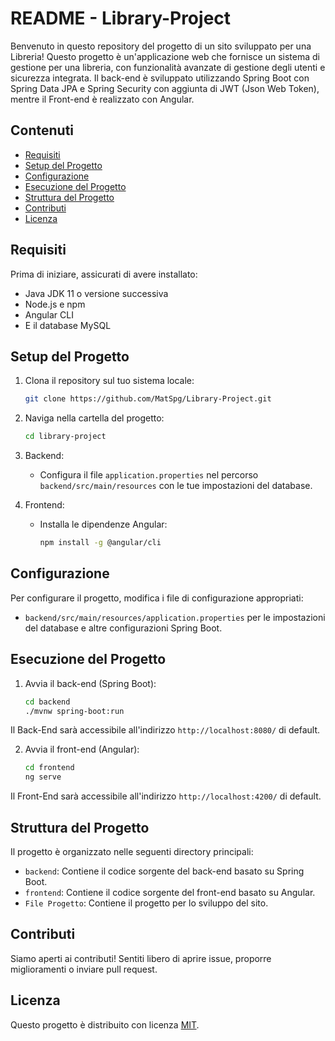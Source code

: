 # README - Library-Project

Benvenuto in questo repository del progetto di un sito sviluppato per una Libreria! Questo progetto è un'applicazione web che fornisce un sistema di gestione per una libreria, con funzionalità avanzate di gestione degli utenti e sicurezza integrata. Il back-end è sviluppato utilizzando Spring Boot con Spring Data JPA e Spring Security con aggiunta di JWT (Json Web Token), mentre il Front-end è realizzato con Angular.

## Contenuti

- [Requisiti](#requisiti)
- [Setup del Progetto](#setup-del-progetto)
- [Configurazione](#configurazione)
- [Esecuzione del Progetto](#esecuzione-del-progetto)
- [Struttura del Progetto](#struttura-del-progetto)
- [Contributi](#contributi)
- [Licenza](#licenza)

## Requisiti

Prima di iniziare, assicurati di avere installato:

- Java JDK 11 o versione successiva
- Node.js e npm
- Angular CLI
- E il database MySQL

## Setup del Progetto

1. Clona il repository sul tuo sistema locale:

   ```bash
   git clone https://github.com/MatSpg/Library-Project.git
   ```

2. Naviga nella cartella del progetto:

   ```bash
   cd library-project
   ```

3. Backend:
   - Configura il file `application.properties` nel percorso `backend/src/main/resources` con le tue impostazioni del database.

4. Frontend:
   - Installa le dipendenze Angular:

     ```bash
     npm install -g @angular/cli
     ```

## Configurazione

Per configurare il progetto, modifica i file di configurazione appropriati:

- `backend/src/main/resources/application.properties` per le impostazioni del database e altre configurazioni Spring Boot.

## Esecuzione del Progetto

1. Avvia il back-end (Spring Boot):

   ```bash
   cd backend
   ./mvnw spring-boot:run
   ```

Il Back-End sarà accessibile all'indirizzo `http://localhost:8080/` di default.

2. Avvia il front-end (Angular):

   ```bash
   cd frontend
   ng serve
   ```

Il Front-End sarà accessibile all'indirizzo `http://localhost:4200/` di default.

## Struttura del Progetto

Il progetto è organizzato nelle seguenti directory principali:

- `backend`: Contiene il codice sorgente del back-end basato su Spring Boot.
- `frontend`: Contiene il codice sorgente del front-end basato su Angular.
- `File Progetto`: Contiene il progetto per lo sviluppo del sito.

## Contributi

Siamo aperti ai contributi! Sentiti libero di aprire issue, proporre miglioramenti o inviare pull request.

## Licenza

Questo progetto è distribuito con licenza [MIT](LICENSE).